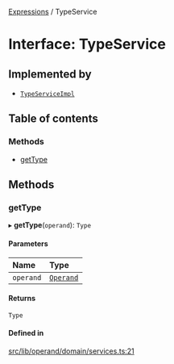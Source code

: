 [Expressions](../README.md) / TypeService

# Interface: TypeService

## Implemented by

- [`TypeServiceImpl`](../classes/TypeServiceImpl.md)

## Table of contents

### Methods

- [getType](TypeService.md#gettype)

## Methods

### getType

▸ **getType**(`operand`): `Type`

#### Parameters

| Name | Type |
| :------ | :------ |
| `operand` | [`Operand`](../classes/Operand.md) |

#### Returns

`Type`

#### Defined in

[src/lib/operand/domain/services.ts:21](https://github.com/data7expressions/3xpr/blob/4f3ff2e/src/lib/operand/domain/services.ts#L21)
